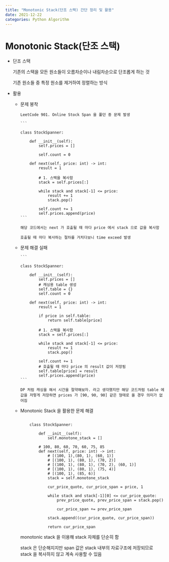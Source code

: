 ```yaml
---
title: "Monotonic Stack(단조 스택) 간단 정리 및 활용"
date: 2021-12-22
categories: Python Algorithm
---
```


# Monotonic Stack(단조 스택)

- 단조 스택

  기존의 스택을 모든 원소들이 오름차순이나 내림차순으로 단조롭게 하는 것

  기존 원소들 중 특정 원소를 제거하여 정렬하는 방식

- 활용

  - 문제 봉착

        LeetCode 901. Online Stock Span 을 풀던 중 문제 발생

        ```

        class StockSpanner:

            def __init__(self):
                self.prices = []

                self.count = 0

            def next(self, price: int) -> int:
                result = 1

                # 1. 스택을 복사함
                stack = self.prices[:]

                while stack and stack[-1] <= price:
                    result += 1
                    stack.pop()

                self.count += 1
                self.prices.append(price)
        ```

        해당 코드에서는 next 가 호출될 때 마다 price 에서 stack 으로 값을 복사함

        호출될 때 마다 복사하는 절차를 거치다보니 time exceed 발생

  - 문제 해결 실패

        ```

        class StockSpanner:

            def __init__(self):
                self.prices = []
                # 캐싱용 table 생성
                self.table = {}
                self.count = 0

            def next(self, price: int) -> int:
                result = 1

                if price in self.table:
                    return self.table[price]

                # 1. 스택을 복사함
                stack = self.prices[:]

                while stack and stack[-1] <= price:
                    result += 1
                    stack.pop()

                self.count += 1
                # 호출될 때 마다 price 의 result 값이 저장됨
                self.table[price] = result
                self.prices.append(price)
        ```

        DP 처럼 캐싱을 해서 시간을 절약해보자. 라고 생각했지만 해당 코드처럼 table 에 값을 저렇게 저장하면 prices 가 [90, 90, 90] 같은 형태로 올 경우 의미가 없어짐

  - Monotonic Stack 을 활용한 문제 해결

    ```

        class StockSpanner:

            def __init__(self):
                self.monotone_stack = []

            # 100, 80, 60, 70, 60, 75, 85
            def next(self, price: int) -> int:
                # [(100, 1),(80, 1), (60, 1)]
                # [(100, 1), (80, 1), (70, 2)]
                # [(100, 1), (80, 1), (70, 2), (60, 1)]
                # [(100, 1), (80, 1), (75, 4)]
                # [(100, 1), (85, 6)]
                stack = self.monotone_stack

                cur_price_quote, cur_price_span = price, 1

                while stack and stack[-1][0] <= cur_price_quote:
                    prev_price_quote, prev_price_span = stack.pop()

                    cur_price_span += prev_price_span

                stack.append((cur_price_quote, cur_price_span))

                return cur_price_span

    ```

    monotonic stack 을 이용해 stack 자체를 단순히 함

    stack 은 단순해지지만 span 값은 stack 내부의 자료구조에 저장되므로 stack 을 복사하지 않고 계속 사용할 수 있음
